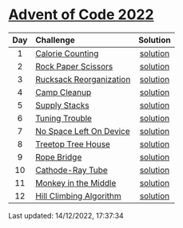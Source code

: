 [Advent of Code 2022](https://adventofcode.com/2022)
==========

| Day | Challenge | Solution |
|:---:|:---|:---:|
| 1 | [Calorie Counting](https://adventofcode.com/2022/day/1) | [solution](./day01/day01.rs) |
| 2 | [Rock Paper Scissors](https://adventofcode.com/2022/day/2) | [solution](./day02/day02.rs) |
| 3 | [Rucksack Reorganization](https://adventofcode.com/2022/day/3) | [solution](./day03/day03.rs) |
| 4 | [Camp Cleanup](https://adventofcode.com/2022/day/4) | [solution](./day04/day04.rs) |
| 5 | [Supply Stacks](https://adventofcode.com/2022/day/5) | [solution](./day05/day05.rs) |
| 6 | [Tuning Trouble](https://adventofcode.com/2022/day/6) | [solution](./day06/day06.rs) |
| 7 | [No Space Left On Device](https://adventofcode.com/2022/day/7) | [solution](./day07/day07.rs) |
| 8 | [Treetop Tree House](https://adventofcode.com/2022/day/8) | [solution](./day08/day08.rs) |
| 9 | [Rope Bridge](https://adventofcode.com/2022/day/9) | [solution](./day09/day09.rs) |
| 10 | [Cathode-Ray Tube](https://adventofcode.com/2022/day/10) | [solution](./day10/day10.rs) |
| 11 | [Monkey in the Middle](https://adventofcode.com/2022/day/11) | [solution](./day11/day11.rs) |
| 12 | [Hill Climbing Algorithm](https://adventofcode.com/2022/day/12) | [solution](./day12/day12.rs) |

Last updated: 14/12/2022, 17:37:34